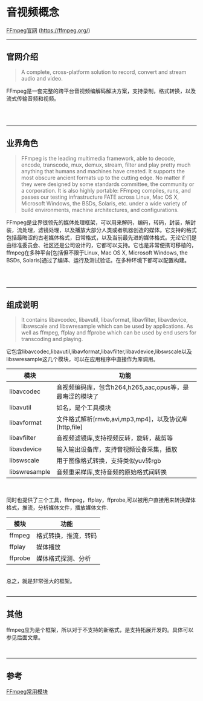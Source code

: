 # 音视频概念

[FFmpeg官网](https://ffmpeg.org/) (https://ffmpeg.org/)

---
## 官网介绍
>A complete, cross-platform solution to record, convert and stream audio and video.<br>

FFmpeg是一套完整的跨平台音视频编解码解决方案，支持录制，格式转换，以及流式传输音频和视频。

<br>
<br>

---
## 业界角色
>FFmpeg is the leading multimedia framework, able to decode, encode, transcode, mux, demux, stream, filter and play pretty much anything that humans and machines have created. It supports the most obscure ancient formats up to the cutting edge. No matter if they were designed by some standards committee, the community or a corporation. It is also highly portable: FFmpeg compiles, runs, and passes our testing infrastructure FATE across Linux, Mac OS X, Microsoft Windows, the BSDs, Solaris, etc. under a wide variety of build environments, machine architectures, and configurations.<br>

FFmpeg是业界很领先的媒体处理框架，可以用来解码，编码，转码，封装，解封装，流处理，滤镜处理，以及播放大部分人类或者机器创造的媒体。它支持的格式包括最晦涩的古老媒体格式，日常格式，以及当前最先进的媒体格式。无论它们是由标准委员会、社区还是公司设计的，它都可以支持。它也是非常便携可移植的，ffmpeg在多种平台[包括但不限于Linux, Mac OS X, Microsoft Windows, the BSDs, Solaris]通过了编译、运行及测试验证。在多种环境下都可以配置构建。

<br>
<br>

---
## 组成说明
>It contains libavcodec, libavutil, libavformat, libavfilter, libavdevice, libswscale and libswresample which can be used by applications. As well as ffmpeg, ffplay and ffprobe which can be used by end users for transcoding and playing.


它包含libavcodec,libavutil,libavformat,libavfilter,libavdevice,libswscale以及libswresample这几个模块，可以在应用程序中直接作为库调用。<br>

| 模块      | 功能 |
| ----------- | ----------- |
| libavcodec      | 音视频编码库，包含h264,h265,aac,opus等，是最晦涩的模块了 |
| libavutil   | 如名，是个工具模块    |
| libavformat   | 文件格式解析[rmvb,avi,mp3,mp4]，以及协议库[http,file]  |
| libavfilter   | 音视频滤镜库,支持视频反转，旋转，裁剪等  |
| libavdevice   | 输入输出设备库，支持音视频设备采集，播放|
| libswscale   | 用于图像格式转换，支持类似yuv转rgb        |
| libswresample   | 音频重采样库,支持音频的原始格式间转换        |
<br>

同时也提供了三个工具，ffmpeg，ffplay，ffprobe,可以被用户直接用来转换媒体格式，推流，分析媒体文件，播放媒体文件.<br>

| 模块      | 功能 |
| ----------- | ----------- |
| ffmpeg      | 格式转换，推流，转码       |
| ffplay   | 媒体播放        |
| ffprobe   | 媒体格式探测、分析        |
<br>
总之，就是非常强大的框架。

<br>
<br>

---
## 其他
ffmpeg应为是个框架，所以对于不支持的新格式，是支持拓展开发的。具体可以参见后面文章。

<br>

---
## 参考
[FFmpeg常用模块](https://www.jianshu.com/p/02dc77308772)

<!-- source: `{{ page.path }}` -->
